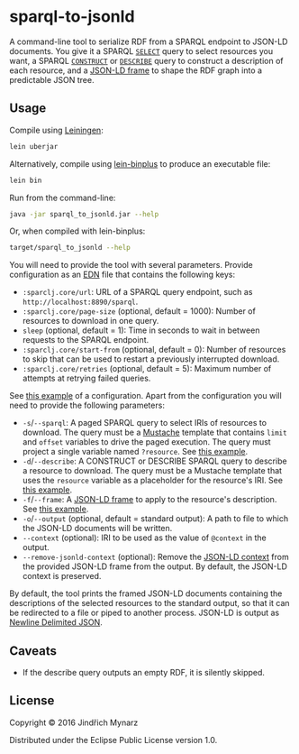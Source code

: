 # sparql-to-jsonld

A command-line tool to serialize RDF from a SPARQL endpoint to JSON-LD documents. You give it a SPARQL [`SELECT`](https://www.w3.org/TR/sparql11-query/#select) query to select resources you want, a SPARQL [`CONSTRUCT`](https://www.w3.org/TR/sparql11-query/#construct) or [`DESCRIBE`](https://www.w3.org/TR/sparql11-query/#describe) query to construct a description of each resource, and a [JSON-LD frame](http://json-ld.org/spec/latest/json-ld-framing) to shape the RDF graph into a predictable JSON tree.

## Usage

Compile using [Leiningen](http://leiningen.org):

```sh
lein uberjar
```

Alternatively, compile using [lein-binplus](https://github.com/BrunoBonacci/lein-binplus) to produce an executable file:

```sh
lein bin
```

Run from the command-line:

```sh
java -jar sparql_to_jsonld.jar --help
```

Or, when compiled with lein-binplus:

```sh
target/sparql_to_jsonld --help
```

You will need to provide the tool with several parameters. Provide configuration as an [EDN](https://github.com/edn-format/edn) file that contains the following keys:

* `:sparclj.core/url`: URL of a SPARQL query endpoint, such as `http://localhost:8890/sparql`.
* `:sparclj.core/page-size` (optional, default = 1000): Number of resources to download in one query.
* `sleep` (optional, default = 1): Time in seconds to wait in between requests to the SPARQL endpoint.
* `:sparclj.core/start-from` (optional, default = 0): Number of resources to skip that can be used to restart a previously interrupted download.
* `:sparclj.core/retries` (optional, default = 5): Maximum number of attempts at retrying failed queries.

See [this example](examples/config.edn) of a configuration. Apart from the configuration you will need to provide the following parameters:

* `-s`/`--sparql`: A paged SPARQL query to select IRIs of resources to download. The query must be a [Mustache](https://mustache.github.io) template that contains `limit` and `offset` variables to drive the paged execution. The query must project a single variable named `?resource`. See [this example](examples/select_query.mustache).
* `-d`/`--describe`: A CONSTRUCT or DESCRIBE SPARQL query to describe a resource to download. The query must be a Mustache template that uses the `resource` variable as a placeholder for the resource's IRI. See [this example](examples/describe_query.mustache).
* `-f`/`--frame`: A [JSON-LD frame](http://json-ld.org/spec/latest/json-ld-framing) to apply to the resource's description. See [this example](examples/frame.jsonld).
* `-o`/`--output` (optional, default = standard output): A path to file to which the JSON-LD documents will be written.
* `--context` (optional): IRI to be used as the value of `@context` in the output.
* `--remove-jsonld-context` (optional): Remove the [JSON-LD context](https://www.w3.org/TR/json-ld/#the-context) from the provided JSON-LD frame from the output. By default, the JSON-LD context is preserved.

By default, the tool prints the framed JSON-LD documents containing the descriptions of the selected resources to the standard output, so that it can be redirected to a file or piped to another process. JSON-LD is output as [Newline Delimited JSON](http://ndjson.org).

## Caveats

* If the describe query outputs an empty RDF, it is silently skipped.

## License

Copyright © 2016 Jindřich Mynarz

Distributed under the Eclipse Public License version 1.0.

